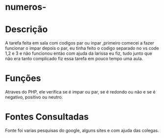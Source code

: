 # numeros-
# Descrição
A tarefa feita em sala com codigos par ou inpar ,primeiro comecei a fazer funcionar o impar depois o par, eu tinha feito o codigo separado no vs code 1,2 e 3 e não funcionou então com ajuda da larissa eu fiz, tudo junto que não era tanto complicado fiz essa tarefa em pouco tempo uma aula. 

# Funções
Atraves do PHP, ele verifica se é impar ou par, se é redondo ou não e se é negativo, positivo ou neutro.

# Fontes Consultadas
Fonte foi varias pesquisas do google, alguns sites e com ajuda das colegas.
